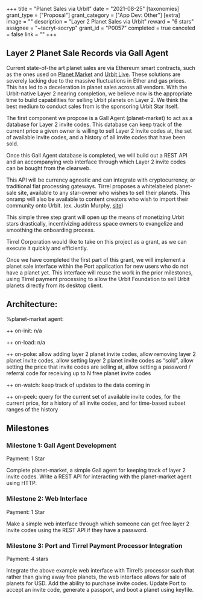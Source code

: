 +++
title = "Planet Sales via Urbit"
date = "2021-08-25"
[taxonomies]
grant_type = ["Proposal"]
grant_category = ["App Dev: Other"]
[extra]
image = ""
description = "Layer 2 Planet Sales via Urbit"
reward = "6 stars"
assignee = "~tacryt-socryp"
grant_id = "P0057"
completed = true
canceled = false
link = ""
+++

## Layer 2 Planet Sale Records via Gall Agent

Current state-of-the art planet sales are via Ethereum smart contracts, such as the ones used on [Planet Market](https://planet.market) and [Urbit Live](https://urbit.live). These solutions are severely lacking due to the massive fluctuations in Ether and gas prices. This has led to a deceleration in planet sales across all vendors. With the Urbit-native Layer 2 nearing completion, we believe now is the appropriate time to build capabilities for selling Urbit planets on Layer 2. We think the best medium to conduct sales from is the sponsoring Urbit Star itself.

The first component we propose is a Gall Agent (planet-market) to act as a database for Layer 2 invite codes. This database can keep track of the current price a given owner is willing to sell Layer 2 invite codes at, the set of available invite codes, and a history of all invite codes that have been sold.

Once this Gall Agent database is completed, we will build out a REST API and an accompanying web interface through which Layer 2 invite codes can be bought from the clearweb.

This API will be currency agnostic and can integrate with cryptocurrency, or traditional fiat processing gateways. Tirrel proposes a whitelabeled planet-sale site, available to any star-owner who wishes to sell their planets. This onramp will also be available to content creators who wish to import their community onto Urbit. (ex. Justin Murphy, [site](https://exit.otherlife.co))

This simple three step grant will open up the means of monetizing Urbit stars drastically, incentivizing address space owners to evangelize and smoothing the onboarding process.

Tirrel Corporation would like to take on this project as a grant, as we can execute it quickly and efficiently.

Once we have completed the first part of this grant, we will implement a planet sale interface within the Port application for new users who do not have a planet yet. This interface will reuse the work in the prior milestones, using Tirrel payment processing to allow the Urbit Foundation to sell Urbit planets directly from its desktop client.

## Architecture:

%planet-market agent:

++ on-init: n/a

++ on-load: n/a

++ on-poke: allow adding layer 2 planet invite codes, allow removing layer 2 planet invite codes, allow setting layer 2 planet invite codes as “sold”, allow setting the price that invite codes are selling at, allow setting a password / referral code for receiving up to N free planet invite codes

++ on-watch: keep track of updates to the data coming in

++ on-peek: query for the current set of available invite codes, for the current price, for a history of all invite codes, and for time-based subset ranges of the history

## Milestones

### Milestone 1: Gall Agent Development

Payment: 1 Star

Complete planet-market, a simple Gall agent for keeping track of layer 2 invite codes. Write a REST API for interacting with the planet-market agent using HTTP.

### Milestone 2: Web Interface

Payment: 1 Star

Make a simple web interface through which someone can get free layer 2 invite codes using the REST API if they have a password.

### Milestone 3: Port and Tirrel Payment Processor Integration

Payment: 4 stars

Integrate the above example web interface with Tirrel’s processor such that rather than giving away free planets, the web interface allows for sale of planets for USD. Add the ability to purchase invite codes. Update Port to accept an invite code, generate a passport, and boot a planet using keyfile.
